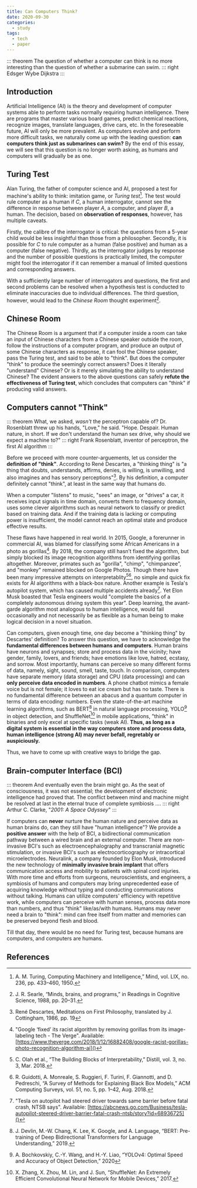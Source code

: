```yaml
---
title: Can Computers Think?
date: 2020-09-30
categories:
  - study
tags:
  - tech
  - paper
---
```


::: theorem
The question of whether a computer can think is no more interesting than the question of whether a submarine can swim.
::: right
Edsger Wybe Dijkstra
:::

<!-- more -->

## Introduction

Artificial Intelligence (AI) is the theory and development of computer systems able to perform tasks normally requiring human intelligence. There are programs that master various board games, predict chemical reactions, recognize images, translate languages, drive cars, etc. In the foreseeable future, AI will only be more prevalent. As computers evolve and perform more difficult tasks, we naturally come up with the leading question: **can computers think just as submarines can swim?** By the end of this essay, we will see that this question is no longer worth asking, as humans and computers will gradually be as one.

## Turing Test

Alan Turing, the father of computer science and AI, proposed a test for machine's ability to think: imitation game, or _Turing test_[^1]. The test would rule computer as a human if $C$, a human interrogator, cannot see the difference in response between player $A$, a computer, and player $B$, a human. The decision, based on **observation of responses**, however, has multiple caveats.

Firstly, the calibre of the interrogator is critical: the questions from a 5-year child would be less insightful than those from a philosopher. Secondly, it is possible for $C$ to rule computer as a human (false positive) and human as a computer (false negative). Thirdly, as the interrogator judges by response and the number of possible questions is practically limited, the computer might fool the interrogator if it can remember a manual of limited questions and corresponding answers.

With a sufficiently large number of interrogators and questions, the first and second problems can be resolved when a hypothesis test is conducted to eliminate inaccuracies due to individual differences. The third question, however, would lead to the _Chinese Room_ thought experiment[^2].

## Chinese Room

The Chinese Room is a argument that if a computer inside a room can take an input of Chinese characters from a Chinese speaker outside the room, follow the instructions of a computer program, and produce an output of some Chinese characters as response, it can fool the Chinese speaker, pass the Turing test, and said to be able to "think". But does the computer "think" to produce the seemingly correct answers? Does it literally "understand" Chinese? Or is it merely simulating the ability to understand Chinese? The evident answers to the above questions can safely **refute the effectiveness of Turing test**, which concludes that computers can "think" if producing valid answers.

## Computers cannot "Think"

::: theorem
What, we asked, _wasn't_ the perceptron capable of? Dr. Rosenblatt threw up his hands, "Love," he said. "Hope. Despair. Human nature, in short. If we don't understand the human sex drive, why should we expect a machine to?"
::: right
Frank Rosenblatt, inventor of perceptron, the first AI algorithm
:::

Before we proceed with more counter-arguements, let us consider the **definition of "think"**. According to René Descartes, a "thinking thing" is "a thing that doubts, understands, affirms, denies, is willing, is unwilling, and also imagines and has sensory perceptions"[^3]. By his definition, a computer definitely cannot "think", at least in the same way that humans do.

When a computer "listens" to music, "sees" an image, or "drives" a car, it receives input signals in time domain, converts them to frequency domain, uses some clever algorithms such as neural network to classify or predict based on training data. And if the training data is lacking or computing power is insufficient, the model cannot reach an optimal state and produce effective results.

These flaws have happened in real world. In 2015, Google, a forerunner in commercial AI, was blamed for classifying some African Americans in a photo as gorillas[^4]. By 2018, the company still hasn’t fixed the algorithm, but simply blocked its image recognition algorithms from identifying gorillas altogether. Moreover, primates such as "gorilla", "chimp", "chimpanzee", and "monkey" remained blocked on Google Photos. Though there have been many impressive attempts on interpretablity[^5][^6], no simple and quick fix exists for AI algorithms with a black-box nature. Another example is Tesla's autopilot system, which has caused multiple accidents already[^7]. Yet Elon Musk boasted that Tesla engineers would "complete the basics of a completely autonomous driving system this year". Deep learning, the avant-garde algorithm most analogous to human intelligence, would fail occasionally and not necessarily be as flexible as a human being to make logical decision in a novel situation.

Can computers, given enough time, one day become a "thinking thing" by Descartes' definition? To answer this question, we have to acknowledge the **fundamental differences between humans and computers**. Human brains have neurons and synapses; store and process data in the vicinity; have gender, family, lovers, and friends; have emotions like love, hatred, ecstasy, and sorrow. Most importantly, humans can perceive so many different forms of data, namely, sight, sound, smell, taste, touch. In comparison, computers have separate memory (data storage) and CPU (data processing) and can **only perceive data encoded in numbers**. A phone chatbot mimics a female voice but is not female; it loves to eat ice cream but has no taste. There is no fundamental difference between an abacus and a quantum computer in terms of data encoding: numbers. Even the state-of-the-art machine learning algorithms, such as BERT[^8] in natural language processing, YOLO[^9] in object detection, and ShuffleNet[^10] in mobile applications, "think" in binaries and only excel at specific tasks (weak AI). **Thus, as long as a digital system is essential in the way computers store and process data, human intelligence (strong AI) may never befall, regretably or auspiciously.**

Thus, we have to come up with creative ways to bridge the gap.

<!-- ## Neuromorphic Computing -->

<!-- Thus, a more valid question than the previous one would be: can computers mimic human brains, i.e., can digital circuits form new nervous systems? -->

## Brain-computer Interface (BCI)

::: theorem
And eventually even the brain might go. As the seat of consciousness, it was not essential; the development of electronic intelligence had proved that. The conflict between mind and machine might be resolved at last in the eternal truce of complete symbiosis ....
::: right
Arthur C. Clarke, "_2001: A Space Odyssey_"
:::

If computers can **never** nurture the human nature and perceive data as human brains do, can they still have "human intelligence"? We provide a **positive answer** with the help of BCI, a bidirectional communication pathway between a wired brain and an external computer. There are non-invasive BCI's such as electroencephalography and transcranial magnetic stimulation, or invasive BCI's such as electrocorticography or intracortical microelectrodes. Neuralink, a company founded by Elon Musk, introduced the new technology of **minimally invasive brain implant** that offers communication access and mobility to patients with spinal cord injuries. With more time and efforts from surgeons, neuroscientists, and engineers, a symbiosis of humans and computers may bring unprecedented ease of acquiring knowledge without typing and conducting communications without talking. Humans can utilize computers' efficiency with repetitive work, while computers can perceive with human senses, process data more than numbers, and thus "think" like/as/with humans. Humans may never need a brain to "think": mind can free itself from matter and memories can be preserved beyond flesh and blood.

Till that day, there would be no need for Turing test, because humans are computers, and computers are humans.

## References

[^1]: A. M. Turing, Computing Machinery and Intelligence,” Mind, vol. LIX, no. 236, pp. 433–460, 1950.‌
[^2]: J. R. Searle, “Minds, brains, and programs,” in Readings in Cognitive Science, 1988, pp. 20–31.
[^3]: René Descartes, Meditations on First Philosophy, translated by J. Cottingham, 1986, pp. 19
[^4]: "Google ‘fixed’ its racist algorithm by removing gorillas from its image-labeling tech - The Verge". Available: [https://www.theverge.com/2018/1/12/16882408/google-racist-gorillas-photo-recognition-algorithm-ai]()
[^5]: C. Olah et al., “The Building Blocks of Interpretability,” Distill, vol. 3, no. 3, Mar. 2018.
[^6]: R. Guidotti, A. Monreale, S. Ruggieri, F. Turini, F. Giannotti, and D. Pedreschi, “A Survey of Methods for Explaining Black Box Models,” ACM Computing Surveys, vol. 51, no. 5, pp. 1–42, Aug. 2018.
[^7]: "Tesla on autopilot had steered driver towards same barrier before fatal crash, NTSB says". Available: [https://abcnews.go.com/Business/tesla-autopilot-steered-driver-barrier-fatal-crash-ntsb/story?id=68936725]()
[^8]: J. Devlin, M.-W. Chang, K. Lee, K. Google, and A. Language, “BERT: Pre-training of Deep Bidirectional Transformers for Language Understanding,” 2019.
[^9]: A. Bochkovskiy, C.-Y. Wang, and H.-Y. Liao, “YOLOv4: Optimal Speed and Accuracy of Object Detection,” 2020
[^10]: X. Zhang, X. Zhou, M. Lin, and J. Sun, “ShuffleNet: An Extremely Efficient Convolutional Neural Network for Mobile Devices,” 2017.
